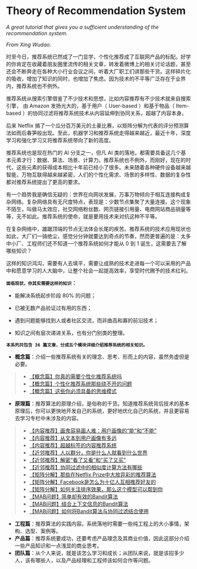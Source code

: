 # Theory of Recommendation System
*A great tutorial that gives you a sufficient understanding of the recommendation system.*

*From Xing Wudao.*

时至今日，推荐系统已然成了一门显学，个性化推荐成了互联网产品的标配。好学的你肯定在收藏着朋友圈里流传的相关文章，转发着微博上的相关讨论话题，甚至还会不断奔走在各种大小行业会议之间，听着大厂职工们讲那些干货。这样碎片化的吸收，增加了知识的同时，也增加了焦虑。因为技术的不平等广泛存在于业界内，推荐系统也不例外。

推荐系统从搜索引擎借鉴了不少技术和思想，比如内容推荐有不少技术就来自搜索引擎， 由 Amazon 发扬光大的，基于用户（ User-based ）和基于物品（ Item-based ）的协同过滤将推荐系统技术从内容延伸到协同关系，超越了内容本身。

后来 Netflix 搞了一个瓜分百万美元的土豪比赛，以矩阵分解为代表的评分预测算法如雨后春笋般出现。至此，机器学习和推荐系统走得越来越近，最近十年，深度学习和强化学习又将推荐系统带向了新的高度。

推荐系统也是现在热门的 AI 分支之一，但凡 AI 类的落地，都需要具备这几个基本元素才行：数据、算法、场景、计算力。推荐系统也不例外，而刚好，现在的时代，这些元素的获得成本相比十年前已经小了很多。未来随着各种硬件设备越来越智能，万物互联得越来越紧密，人们的个性化需求、场景的多样性、数据的复杂性都对推荐系统提出了更高的要求。

有一个趋势我是确信无疑的：世界在向网状发展，万事万物倾向于相互连接构成复杂网络。复杂网络具有无尺度特点，表现是：少数节点集聚了大量连接。这个现象不陌生，叫做马太效应，社交网络粉丝数、网页链接引用量、电商网站商品销量等等，无不如此。推荐系统的使命，就是要用技术来对抗这种不平等。

在复杂网络中，雄踞顶端的节点无法体会长尾的疾苦。推荐系统的技术应用现状也如此，大厂们一骑绝尘，感觉分分钟就要达到奇点的节奏，然而更普遍的是：太多中小厂、工程师们还不知道一个推荐系统如何才能从 0 到 1 诞生，这需要去了解哪些知识？

这样的知识鸿沟，需要有人去填平，需要让成熟的技术走进每一个可以采用的产品中和愿意学习的人大脑中，让整个社会一起提高效率，享受时代赐予的技术红利。

**``面临现状，你其实需要这样的知识``：**

* 能解决系统起步阶段 80% 的问题；

* 已被无数产品验证过有用的东西；

* 遇到问题能够找到人或者社区交流，而非曲高和寡的前沿技术；

* 知识之间有层次递进关系，也有分门别类的整理。

**``本系列共包含 36 篇文章，分成五个模块详细介绍推荐系统的相关知识。``**

* **概念篇**：介绍一些推荐系统有关的理念、思考、形而上的内容，虽然务虚但是必要。
> * [【概念篇】你真的需要个性化推荐系统吗](https://github.com/Alluka-L/Theory-of-Recommendation-System/blob/master/%E6%A6%82%E5%BF%B5%E7%AF%87/1.%E4%BD%A0%E7%9C%9F%E7%9A%84%E9%9C%80%E8%A6%81%E4%B8%AA%E6%80%A7%E5%8C%96%E6%8E%A8%E8%8D%90%E7%B3%BB%E7%BB%9F%E5%90%97%EF%BC%9F.md)
> * [【概念篇】个性化推荐系统那些绕不开的问题](https://github.com/Alluka-L/Theory-of-Recommendation-System/blob/master/%E6%A6%82%E5%BF%B5%E7%AF%87/2.%E4%B8%AA%E6%80%A7%E5%8C%96%E6%8E%A8%E8%8D%90%E7%B3%BB%E7%BB%9F%E9%82%A3%E4%BA%9B%E7%BB%95%E4%B8%8D%E5%BC%80%E7%9A%84%E9%97%AE%E9%A2%98.md)
> * [【概念篇】这些你必须具备的思维模式](https://github.com/Alluka-L/Theory-of-Recommendation-System/blob/master/%E6%A6%82%E5%BF%B5%E7%AF%87/3.%E8%BF%99%E4%BA%9B%E4%BD%A0%E5%BF%85%E9%A1%BB%E5%85%B7%E5%A4%87%E7%9A%84%E6%80%9D%E7%BB%B4%E6%A8%A1%E5%BC%8F.md)
* **原理篇**：推荐算法的原理介绍，是俗称的干货。知道推荐系统背后技术的基本原理后，你可以更快地开发自己的系统，更好地优化自己的系统，并且更容易去学习专栏中未涉及的内容。
> * [【内容推荐】画鬼容易画人难：用户画像的“能”和“不能”](https://github.com/Alluka-L/Theory-of-Recommendation-System/blob/master/%E5%8E%9F%E7%90%86%E7%AF%87/01.%E3%80%90%E5%86%85%E5%AE%B9%E6%8E%A8%E8%8D%90%E3%80%91%E7%94%BB%E9%AC%BC%E5%AE%B9%E6%98%93%E7%94%BB%E4%BA%BA%E9%9A%BE%EF%BC%9A%E7%94%A8%E6%88%B7%E7%94%BB%E5%83%8F%E7%9A%84%E2%80%9C%E8%83%BD%E2%80%9D%E5%92%8C%E2%80%9C%E4%B8%8D%E8%83%BD%E2%80%9D.md)
> * [【内容推荐】从文本到用户画像有多远](https://github.com/Alluka-L/Theory-of-Recommendation-System/blob/master/%E5%8E%9F%E7%90%86%E7%AF%87/02.%E3%80%90%E5%86%85%E5%AE%B9%E6%8E%A8%E8%8D%90%E3%80%91%E4%BB%8E%E6%96%87%E6%9C%AC%E5%88%B0%E7%94%A8%E6%88%B7%E7%94%BB%E5%83%8F%E6%9C%89%E5%A4%9A%E8%BF%9C.md)
> * [【内容推荐】超越标签的内容推荐系统](https://github.com/Alluka-L/Theory-of-Recommendation-System/blob/master/%E5%8E%9F%E7%90%86%E7%AF%87/03.%E3%80%90%E5%86%85%E5%AE%B9%E6%8E%A8%E8%8D%90%E3%80%91%E8%B6%85%E8%B6%8A%E6%A0%87%E7%AD%BE%E7%9A%84%E5%86%85%E5%AE%B9%E6%8E%A8%E8%8D%90%E7%B3%BB%E7%BB%9F.md)
> * [【近邻推荐】人以群分，你是什么人就看到什么世界](https://github.com/Alluka-L/Theory-of-Recommendation-System/blob/master/%E5%8E%9F%E7%90%86%E7%AF%87/04.%E3%80%90%E8%BF%91%E9%82%BB%E6%8E%A8%E8%8D%90%E3%80%91%E4%BA%BA%E4%BB%A5%E7%BE%A4%E5%88%86%EF%BC%8C%E4%BD%A0%E6%98%AF%E4%BB%80%E4%B9%88%E4%BA%BA%E5%B0%B1%E7%9C%8B%E5%88%B0%E4%BB%80%E4%B9%88%E4%B8%96%E7%95%8C.md)
> * [【近邻推荐】解密“看了又看”和”买了又买“](https://github.com/Alluka-L/Theory-of-Recommendation-System/blob/master/%E5%8E%9F%E7%90%86%E7%AF%87/05.%E3%80%90%E8%BF%91%E9%82%BB%E6%8E%A8%E8%8D%90%E3%80%91%E8%A7%A3%E5%AF%86%E2%80%9C%E7%9C%8B%E4%BA%86%E5%8F%88%E7%9C%8B%E2%80%9D%E5%92%8C%E2%80%9C%E4%B9%B0%E4%BA%86%E5%8F%88%E4%B9%B0%E2%80%9D.md)
> * [【近邻推荐】协同过滤中的相似度计算方法有哪些](https://github.com/Alluka-L/Theory-of-Recommendation-System/blob/master/%E5%8E%9F%E7%90%86%E7%AF%87/06.%E3%80%90%E8%BF%91%E9%82%BB%E6%8E%A8%E8%8D%90%E3%80%91%E5%8D%8F%E5%90%8C%E8%BF%87%E6%BB%A4%E4%B8%AD%E7%9A%84%E7%9B%B8%E4%BC%BC%E5%BA%A6%E8%AE%A1%E7%AE%97%E6%96%B9%E6%B3%95%E6%9C%89%E5%93%AA%E4%BA%9B.md)
> * [【矩阵分解】那些在Netflix Prize中大放异彩的推荐算法](https://github.com/Alluka-L/Theory-of-Recommendation-System/blob/master/%E5%8E%9F%E7%90%86%E7%AF%87/07.%E3%80%90%E7%9F%A9%E9%98%B5%E5%88%86%E8%A7%A3%E3%80%91%E9%82%A3%E4%BA%9B%E5%9C%A8Netflix%20Prize%E4%B8%AD%E5%A4%A7%E6%94%BE%E5%BC%82%E5%BD%A9%E7%9A%84%E6%8E%A8%E8%8D%90%E7%AE%97%E6%B3%95.md)
> * [【矩阵分解】Facebook是怎么为十亿人互相推荐好友的](https://github.com/Alluka-L/Theory-of-Recommendation-System/blob/master/%E5%8E%9F%E7%90%86%E7%AF%87/08.%E3%80%90%E7%9F%A9%E9%98%B5%E5%88%86%E8%A7%A3%E3%80%91Facebook%E6%98%AF%E6%80%8E%E4%B9%88%E4%B8%BA%E5%8D%81%E4%BA%BF%E4%BA%BA%E4%BA%92%E7%9B%B8%E6%8E%A8%E8%8D%90%E5%A5%BD%E5%8F%8B%E7%9A%84.md)
> * [【矩阵分解】如何关注排序效果，那么这个模型可以帮到你](https://github.com/Alluka-L/Theory-of-Recommendation-System/blob/master/%E5%8E%9F%E7%90%86%E7%AF%87/09.%E3%80%90%E7%9F%A9%E9%98%B5%E5%88%86%E8%A7%A3%E3%80%91%E5%A6%82%E6%9E%9C%E5%85%B3%E6%B3%A8%E6%8E%92%E5%BA%8F%E6%95%88%E6%9E%9C%EF%BC%8C%E9%82%A3%E4%B9%88%E8%BF%99%E4%B8%AA%E6%A8%A1%E5%9E%8B%E5%8F%AF%E4%BB%A5%E5%B8%AE%E5%88%B0%E4%BD%A0.md)
> * [【MAB问题】简单却有效的Bandit算法](https://github.com/Alluka-L/Theory-of-Recommendation-System/blob/master/%E5%8E%9F%E7%90%86%E7%AF%87/13.%E3%80%90MAB%E9%97%AE%E9%A2%98%E3%80%91%E7%AE%80%E5%8D%95%E5%8D%B4%E6%9C%89%E6%95%88%E7%9A%84Bandit%E7%AE%97%E6%B3%95.md)
> * [【MAB问题】结合上下文信息的Bandit算法](https://github.com/Alluka-L/Theory-of-Recommendation-System/blob/master/%E5%8E%9F%E7%90%86%E7%AF%87/14.%E3%80%90MAB%E9%97%AE%E9%A2%98%E3%80%91%E7%BB%93%E5%90%88%E4%B8%8A%E4%B8%8B%E6%96%87%E4%BF%A1%E6%81%AF%E7%9A%84Bandit%E7%AE%97%E6%B3%95.md)
> * [【MAB问题】如何将Bandit算法与协同过滤结合使用](https://github.com/Alluka-L/Theory-of-Recommendation-System/blob/master/%E5%8E%9F%E7%90%86%E7%AF%87/15.%E3%80%90MAB%E9%97%AE%E9%A2%98%E3%80%91%E5%A6%82%E4%BD%95%E5%B0%86Bandit%E7%AE%97%E6%B3%95%E4%B8%8E%E5%8D%8F%E5%90%8C%E8%BF%87%E6%BB%A4%E7%BB%93%E5%90%88%E4%BD%BF%E7%94%A8.md)
* **工程篇**：推荐算法的实践内容。系统落地时需要一些纯工程上的大小事情，架构、选型、案例等。
* **产品篇**：推荐系统要成功，还要考虑产品理念及其商业价值，因此这部分介绍一些产品知识和一点浅显的商业思考。
* **团队篇**：从个人来说，就是该怎么学习和成长；从团队来说，就是该招多少人，该有哪些人，以及产品经理和工程师该如何合作等问题。